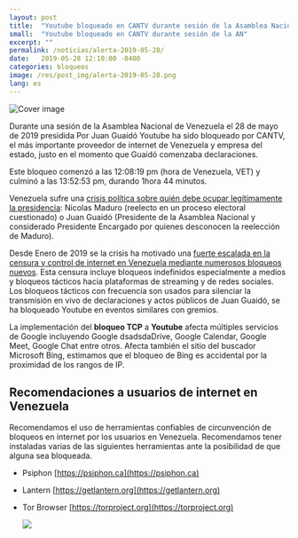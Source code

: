```yaml
---
layout: post
title:  "Youtube bloqueado en CANTV durante sesión de la Asamblea Nacional 2019-05-28"
small:  "Youtube bloqueado en CANTV durante sesión de la AN"
excerpt: ""
permalink: /noticias/alerta-2019-05-28/
date:   2019-05-28 12:10:00 -0400
categories: bloqueos
image: /res/post_img/alerta-2019-05-28.png
lang: es
---
```


![Cover image](/res/post_img/alerta-2019-05-28.png)

Durante una sesión de la Asamblea Nacional de Venezuela el 28 de mayo de 2019 presidida Por Juan Guaidó Youtube ha sido bloqueado por CANTV, el más importante proveedor de internet de Venezuela y empresa del estado, justo en el momento que Guaidó comenzaba declaraciones.

Este bloqueo comenzó a las 12:08:19 pm (hora de Venezuela, VET) y culminó a las 13:52:53 pm, durando 1hora 44 minutos.

Venezuela sufre una [crisis política sobre quién debe ocupar legítimamente la presidencia](https://en.wikipedia.org/wiki/2019_Venezuelan_presidential_crisis): Nicolas Maduro (reelecto en un proceso electoral cuestionado) o Juan Guaidó (Presidente de la Asamblea Nacional y considerado Presidente Encargado por quienes desconocen la reelección de Maduro).

Desde Enero de 2019 se la crisis ha motivado una [fuerte escalada en la censura y control de internet en Venezuela mediante numerosos bloqueos nuevos](https://vesinfiltro.com/noticias/venezuela_bloquea_las_noticias-2019-05/). Esta censura incluye bloqueos indefinidos especialmente a medios y bloqueos tácticos hacia plataformas de streaming y de redes sociales. Los bloqueos tácticos con frecuencia son usados para silenciar la transmisión en vivo de declaraciones y actos públicos de Juan Guaidó, se ha bloqueado Youtube en eventos similares con gremios.

La implementación del **bloqueo TCP** a **Youtube** afecta múltiples servicios de Google incluyendo Google dsadsdaDrive, Google Calendar, Google Meet, Google Chat entre otros. Afecta también el sitio del buscador Microsoft Bing, estimamos que el bloqueo de Bing es accidental por la proximidad de los rangos de IP.

## Recomendaciones a usuarios de internet en Venezuela

Recomendamos el uso de herramientas confiables de circunvención de
bloqueos en internet por los usuarios en Venezuela. Recomendamos tener instaladas varias de las
siguientes herramientas ante la posibilidad de que alguna sea bloqueada.

-   Psiphon [https://psiphon.ca](https://psiphon.ca)

-   Lantern [https://getlantern.org](https://getlantern.org)

-   Tor Browser [https://torproject.org](https://torproject.org)

    ![](/res/img/tecnicas_evadir_bloqueos.png)

